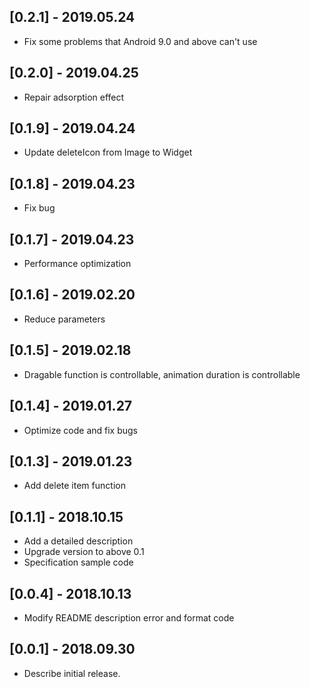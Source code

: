 ## [0.2.1] - 2019.05.24

*    Fix some problems that Android 9.0 and above can't use

## [0.2.0] - 2019.04.25

*    Repair adsorption effect

## [0.1.9] - 2019.04.24

*    Update deleteIcon from Image to Widget

## [0.1.8] - 2019.04.23

*    Fix bug

## [0.1.7] - 2019.04.23

*    Performance optimization

## [0.1.6] - 2019.02.20

*    Reduce  parameters

## [0.1.5] - 2019.02.18

*    Dragable function is controllable, animation duration is controllable

## [0.1.4] - 2019.01.27

*    Optimize code and fix bugs

## [0.1.3] - 2019.01.23

*    Add delete item function

## [0.1.1] - 2018.10.15

*    Add a detailed description
*    Upgrade version to above 0.1
*    Specification sample code
    
## [0.0.4] - 2018.10.13

*    Modify README description error and format code
    
## [0.0.1] - 2018.09.30

*    Describe initial release.
